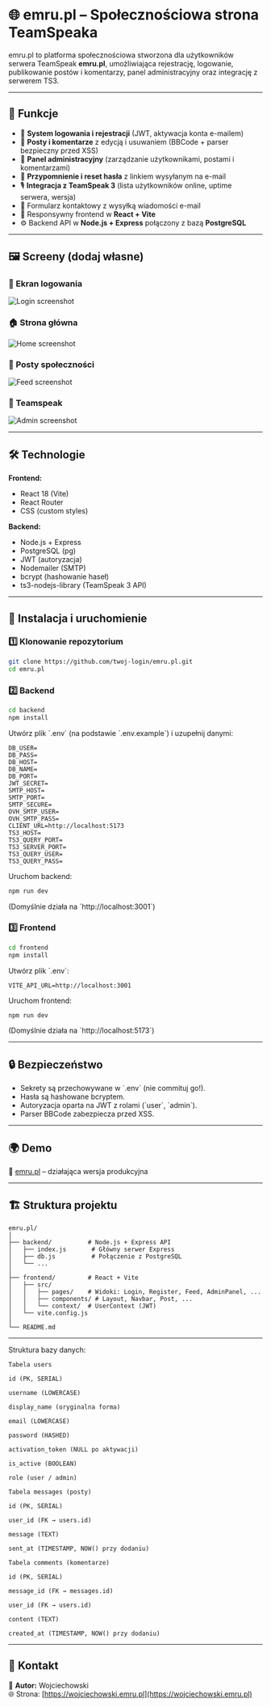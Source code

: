 # 🌐 emru.pl – Społecznościowa strona TeamSpeaka

emru.pl to platforma społecznościowa stworzona dla użytkowników serwera TeamSpeak **emru.pl**, umożliwiająca rejestrację, logowanie, publikowanie postów i komentarzy, panel administracyjny oraz integrację z serwerem TS3.  

---

## 🚀 Funkcje
- 🔑 **System logowania i rejestracji** (JWT, aktywacja konta e-mailem)  
- 📝 **Posty i komentarze** z edycją i usuwaniem (BBCode + parser bezpieczny przed XSS)  
- 👤 **Panel administracyjny** (zarządzanie użytkownikami, postami i komentarzami)  
- 🔐 **Przypomnienie i reset hasła** z linkiem wysyłanym na e-mail  
- 🎙️ **Integracja z TeamSpeak 3** (lista użytkowników online, uptime serwera, wersja)  
- 📧 Formularz kontaktowy z wysyłką wiadomości e-mail  
- 🎨 Responsywny frontend w **React + Vite**  
- ⚙️ Backend API w **Node.js + Express** połączony z bazą **PostgreSQL**

---

## 🖼️ Screeny (dodaj własne)
### 🔑 Ekran logowania
![Login screenshot](screenshots/login.png)

### 🏠 Strona główna
![Home screenshot](screenshots/home.png)

### 📝 Posty społeczności
![Feed screenshot](screenshots/feed.png)

### 👤 Teamspeak
![Admin screenshot](screenshots/teamspeak.png)

---

## 🛠️ Technologie
**Frontend:**
- React 18 (Vite)
- React Router
- CSS (custom styles)

**Backend:**
- Node.js + Express
- PostgreSQL (pg)
- JWT (autoryzacja)
- Nodemailer (SMTP)
- bcrypt (hashowanie haseł)
- ts3-nodejs-library (TeamSpeak 3 API)

---

## 🔧 Instalacja i uruchomienie

### 1️⃣ Klonowanie repozytorium
```bash
git clone https://github.com/twoj-login/emru.pl.git
cd emru.pl
```

### 2️⃣ Backend
```bash
cd backend
npm install
```
Utwórz plik \`.env\` (na podstawie \`.env.example\`) i uzupełnij danymi:
```env
DB_USER=
DB_PASS=
DB_HOST=
DB_NAME=
DB_PORT=
JWT_SECRET=
SMTP_HOST=
SMTP_PORT=
SMTP_SECURE=
OVH_SMTP_USER=
OVH_SMTP_PASS=
CLIENT_URL=http://localhost:5173
TS3_HOST=
TS3_QUERY_PORT=
TS3_SERVER_PORT=
TS3_QUERY_USER=
TS3_QUERY_PASS=
```

Uruchom backend:
```bash
npm run dev
```
(Domyślnie działa na \`http://localhost:3001\`)

### 3️⃣ Frontend
```bash
cd frontend
npm install
```
Utwórz plik \`.env\`:
```env
VITE_API_URL=http://localhost:3001
```

Uruchom frontend:
```bash
npm run dev
```
(Domyślnie działa na \`http://localhost:5173\`)

---

## 🔒 Bezpieczeństwo
- Sekrety są przechowywane w \`.env\` (nie commituj go!).  
- Hasła są hashowane bcryptem.  
- Autoryzacja oparta na JWT z rolami (\`user\`, \`admin\`).  
- Parser BBCode zabezpiecza przed XSS.  

---

## 🌍 Demo
🔗 [emru.pl](https://emru.pl) – działająca wersja produkcyjna  

---

## 🏗️ Struktura projektu
```
emru.pl/
│
├── backend/          # Node.js + Express API
│   ├── index.js       # Główny serwer Express
│   ├── db.js          # Połączenie z PostgreSQL
│   └── ...
│
├── frontend/         # React + Vite
│   ├── src/
│   │   ├── pages/    # Widoki: Login, Register, Feed, AdminPanel, ...
│   │   ├── components/ # Layout, Navbar, Post, ...
│   │   └── context/  # UserContext (JWT)
│   └── vite.config.js
│
└── README.md
```
---

Struktura bazy danych:
```
Tabela users

id (PK, SERIAL)

username (LOWERCASE)

display_name (oryginalna forma)

email (LOWERCASE)

password (HASHED)

activation_token (NULL po aktywacji)

is_active (BOOLEAN)

role (user / admin)

Tabela messages (posty)

id (PK, SERIAL)

user_id (FK → users.id)

message (TEXT)

sent_at (TIMESTAMP, NOW() przy dodaniu)

Tabela comments (komentarze)

id (PK, SERIAL)

message_id (FK → messages.id)

user_id (FK → users.id)

content (TEXT)

created_at (TIMESTAMP, NOW() przy dodaniu)
```

---

## 📩 Kontakt
👤 **Autor:** Wojciechowski  
🌐 Strona: [https://wojciechowski.emru.pl](https://wojciechowski.emru.pl)  
